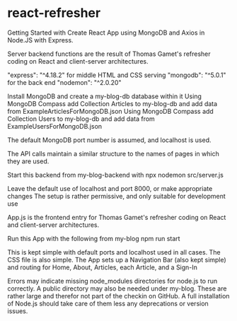 # react-refresher

Getting Started with Create React App using MongoDB and Axios in Node.JS with Express.

Server backend functions are the result of Thomas Gamet's refresher coding on React and client-server architectures.

"express": "^4.18.2" for middle HTML and CSS serving
"mongodb": "^5.0.1" for the back end
"nodemon": "^2.0.20"

Install MongoDB and create a my-blog-db database within it
Using MongoDB Compass add Collection Articles to my-blog-db and add data from ExampleArticlesForMongoDB.json
Using MongoDB Compass add Collection Users to my-blog-db and add data from ExampleUsersForMongoDB.json

The default MongoDB port number is assumed, and localhost is used.

The API calls maintain a similar structure to the names of pages in which they are used.

Start this backend from my-blog-backend with npx nodemon src/server.js

Leave the default use of localhost and port 8000, or make appropriate changes
The setup is rather permissive, and only suitable for development use

App.js is the frontend entry for Thomas Gamet's refresher coding on React and client-server architectures.

Run this App with the following from my-blog
npm run start

This is kept simple with default ports and localhost used in all cases. The CSS file is also simple.
The App sets up a Navigation Bar (also kept simple) and routing for Home, About, Articles, each Article, and a Sign-In

Errors may indicate missing node_modules directories for node.js to run correctly. A public directory may also be needed under my-blog. These are rather large and therefor not part of the checkin on GitHub. A full installation of Node.js should take care of them less any deprecations or version issues.
